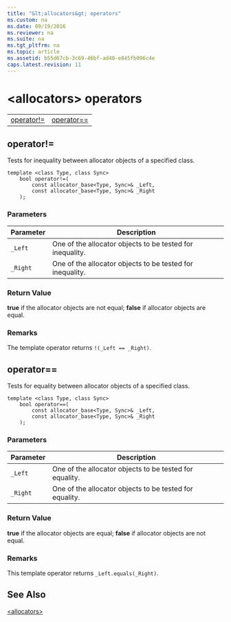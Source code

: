 ```yaml
---
title: "&lt;allocators&gt; operators"
ms.custom: na
ms.date: 09/19/2016
ms.reviewer: na
ms.suite: na
ms.tgt_pltfrm: na
ms.topic: article
ms.assetid: b55d67cb-3c69-46bf-ad40-e845fb096c4e
caps.latest.revision: 11
---
```

# &lt;allocators&gt; operators
|||  
|-|-|  
|[operator!=](#operator_neq)|[operator==](#operator_eq_eq)|  
  
##  <a name="operator_neq"></a>  operator!=  
 Tests for inequality between allocator objects of a specified class.  
  
```  
template <class Type, class Sync>  
    bool operator!=(  
        const allocator_base<Type, Sync>& _Left,  
        const allocator_base<Type, Sync>& _Right  
    );  
```  
  
### Parameters  
  
|Parameter|Description|  
|---------------|-----------------|  
|`_Left`|One of the allocator objects to be tested for inequality.|  
|`_Right`|One of the allocator objects to be tested for inequality.|  
  
### Return Value  
 **true** if the allocator objects are not equal; **false** if allocator objects are equal.  
  
### Remarks  
 The template operator returns `!(_Left == _Right)`.  
  
##  <a name="operator_eq_eq"></a>  operator==  
 Tests for equality between allocator objects of a specified class.  
  
```  
template <class Type, class Sync>  
    bool operator==(  
        const allocator_base<Type, Sync>& _Left,  
        const allocator_base<Type, Sync>& _Right  
    );  
```  
  
### Parameters  
  
|Parameter|Description|  
|---------------|-----------------|  
|`_Left`|One of the allocator objects to be tested for equality.|  
|`_Right`|One of the allocator objects to be tested for equality.|  
  
### Return Value  
 **true** if the allocator objects are equal; **false** if allocator objects are not equal.  
  
### Remarks  
 This template operator returns `_Left.equals(_Right)`.  
  
## See Also  
 [&lt;allocators&gt;](../vs140/-allocators-.md)